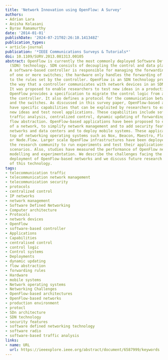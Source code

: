 ```yaml
---
title: 'Network Innovation using OpenFlow: A Survey'
authors:
- Adrian Lara
- Anisha Kolasani
- Byrav Ramamurthy
date: '2014-01-01'
publishDate: '2024-07-21T02:26:10.141348Z'
publication_types:
- article-journal
publication: '*IEEE Communications Surveys & Tutorials*'
doi: 10.1109/SURV.2013.081313.00105
abstract: OpenFlow is currently the most commonly deployed Software Defined Networking
  (SDN) technology. SDN consists of decoupling the control and data planes of a network.
  A software-based controller is responsible for managing the forwarding information
  of one or more switches; the hardware only handles the forwarding of traffic according
  to the rules set by the controller. OpenFlow is an SDN technology proposed to standardize
  the way that a controller communicates with network devices in an SDN architecture.
  It was proposed to enable researchers to test new ideas in a production environment.
  OpenFlow provides a specification to migrate the control logic from a switch into
  the controller. It also defines a protocol for the communication between the controller
  and the switches. As discussed in this survey paper, OpenFlow-based architectures
  have specific capabilities that can be exploited by researchers to experiment with
  new ideas and test novel applications. These capabilities include software-based
  traffic analysis, centralized control, dynamic updating of forwarding rules and
  flow abstraction. OpenFlow-based applications have been proposed to ease the configuration
  of a network, to simplify network management and to add security features, to virtualize
  networks and data centers and to deploy mobile systems. These applications run on
  top of networking operating systems such as Nox, Beacon, Maestro, Floodlight, Trema
  or Node.Flow. Larger scale OpenFlow infrastructures have been deployed to allow
  the research community to run experiments and test their applications in more realistic
  scenarios. Also, studies have measured the performance of OpenFlow networks through
  modelling and experimentation. We describe the challenges facing the large scale
  deployment of OpenFlow-based networks and we discuss future research directions
  of this technology.
tags:
- telecommunication traffic
- telecommunication network management
- telecommunication security
- protocols
- centralized control
- IP networks
- network management
- Software Defined Networking
- Computer architecture
- Protocols
- network devices
- OpenFlow
- software-based controller
- Applications
- Capabilities
- centralised control
- control logic
- Control systems
- Deployments
- dynamic updating
- flow abstraction
- forwarding rules
- Hardware
- mobile systems
- Network operating systems
- Networking Challenges
- OpenFlow-based architectures
- OpenFlow-based networks
- production environment
- protocl
- SDn architecture
- SDN technology
- security features
- software defined networking technology
- software radio
- software-based traffic analysis
links:
- name: URL
  url: https://ieeexplore.ieee.org/abstract/document/6587999/keywords
---
```

